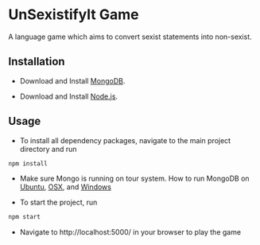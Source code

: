 <!-- ### UNSEXIFY GAME, a full MEAN stack project

# Install and Run MongoDB

- Download MongoDB, visit http://mongodb.org/downloads
- Run MongoDB on OSX, visit https://docs.mongodb.com/manual/tutorial/install-mongodb-on-os-x/#run-mongodb
- Run MongoDB on Windows, visit https://docs.mongodb.com/manual/tutorial/install-mongodb-on-windows/#run-mongodb-community-edition

# Install Node.js

- Download  and Install Node.js, visit http://nodejs.org/download/
- To check if you have Node.js installed, run node -v in your terminal
- To confirm that you have npm installed run npm -v in your terminal: 

# Install NPM packages

- Navigate to the project folder
- To install all dependency packages, run this command in your terminal: npm install

# Restore DB

- Restore database dump created by mongodump
- Dump folder is located inside the game directory.
- backup: sudo mongodump --db newdb --out /Users/Ali/game/DbDump/`date +"%m-%d-%y"`
- restore: sudo mongorestore --db game --drop /Users/Ali/game/DbDump/07-30-18/game/

# Run

- To start the project, run one of those commands in your terminal: nodemon / npm start
- To visit the project, navigate to http://localhost:3000/ in your browser

# Load test on the selected HTTP or WebSockets URL

- https://www.npmjs.com/package/loadtest#complete-example
- Run in console window: testserver-loadtest
- On a different console window: loadtest http://localhost:7357/ -t 120 -c 50 --rps 500 (load test against it for 120 seconds with concurrency 50 and 500 requestsPerSecond)

 -->

 # UnSexistifyIt Game

A language game which aims to convert sexist statements into non-sexist.

## Installation

- Download and Install [MongoDB](http://mongodb.org/downloads).

- Download and Install [Node.js](https://nodejs.org/en/download/).


## Usage

- To install all dependency packages, navigate to the main project directory and run
```bash
npm install
```

- Make sure Mongo is running on tour system. How to run MongoDB on [Ubuntu](https://docs.mongodb.com/manual/tutorial/install-mongodb-on-ubuntu/#run-mongodb-community-edition), [OSX](https://docs.mongodb.com/manual/tutorial/install-mongodb-on-os-x/#run-mongodb), and [Windows](https://docs.mongodb.com/manual/tutorial/install-mongodb-on-windows/#run-mongodb-community-edition)

- To start the project, run
```bash
npm start
```
- Navigate to http://localhost:5000/ in your browser to play the game